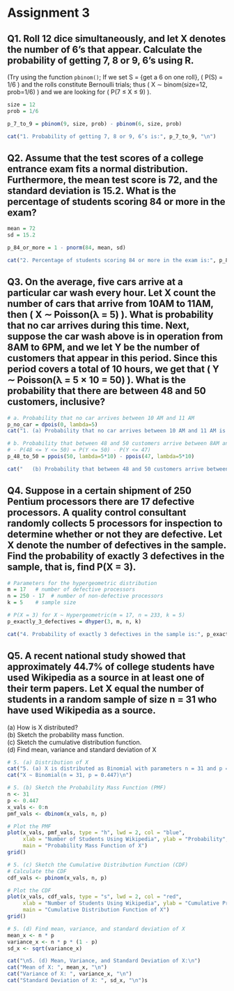 # Assignment 3

## Q1. Roll 12 dice simultaneously, and let X denotes the number of 6’s that appear. Calculate the probability of getting 7, 8 or 9, 6’s using R.
(Try using the function `pbinom()`; If we set S = {get a 6 on one roll}, \( P(S) = 1/6 \) and the rolls constitute Bernoulli trials; thus \( X ∼ binom(size=12, prob=1/6) \) and we are looking for \( P(7 ≤ X ≤ 9) \).
  ```R
  size = 12
  prob = 1/6

  p_7_to_9 = pbinom(9, size, prob) - pbinom(6, size, prob)

  cat("1. Probability of getting 7, 8 or 9, 6’s is:", p_7_to_9, "\n")
  ```

## Q2. Assume that the test scores of a college entrance exam fits a normal distribution. Furthermore, the mean test score is 72, and the standard deviation is 15.2. What is the percentage of students scoring 84 or more in the exam?
  ```R
  mean = 72
  sd = 15.2

  p_84_or_more = 1 - pnorm(84, mean, sd)

  cat("2. Percentage of students scoring 84 or more in the exam is:", p_84_or_more * 100, "%\n")
  ```

## Q3. On the average, five cars arrive at a particular car wash every hour. Let X count the number of cars that arrive from 10AM to 11AM, then \( X ∼ Poisson(λ = 5) \). What is probability that no car arrives during this time. Next, suppose the car wash above is in operation from 8AM to 6PM, and we let Y be the number of customers that appear in this period. Since this period covers a total of 10 hours, we get that \( Y ∼ Poisson(λ = 5 × 10 = 50) \). What is the probability that there are between 48 and 50 customers, inclusive?
  ```R
  # a. Probability that no car arrives between 10 AM and 11 AM
  p_no_car = dpois(0, lambda=5)
  cat("1. (a) Probability that no car arrives between 10 AM and 11 AM is: ", p_no_car, "\n")

  # b. Probability that between 48 and 50 customers arrive between 8AM and 6PM (10 hours)
  # - P(48 <= Y <= 50) = P(Y <= 50) - P(Y <= 47)
  p_48_to_50 = ppois(50, lambda=5*10) - ppois(47, lambda=5*10)

  cat("   (b) Probability that between 48 and 50 customers arrive between 8AM and 6PM is:", p_48_to_50, "\n")
  ```

## Q4. Suppose in a certain shipment of 250 Pentium processors there are 17 defective processors. A quality control consultant randomly collects 5 processors for inspection to determine whether or not they are defective. Let X denote the number of defectives in the sample. Find the probability of exactly 3 defectives in the sample, that is, find P(X = 3).
  ```R
  # Parameters for the hypergeometric distribution
  m = 17   # number of defective processors
  n = 250 - 17  # number of non-defective processors
  k = 5    # sample size

  # P(X = 3) for X ~ Hypergeometric(m = 17, n = 233, k = 5)
  p_exactly_3_defectives = dhyper(3, m, n, k)

  cat("4. Probability of exactly 3 defectives in the sample is:", p_exactly_3_defectives, "\n")
  ```

## Q5. A recent national study showed that approximately 44.7% of college students have used Wikipedia as a source in at least one of their term papers. Let X equal the number of students in a random sample of size n = 31 who have used Wikipedia as a source.
(a) How is X distributed?<br>
(b) Sketch the probability mass function.<br>
(c​) Sketch the cumulative distribution function.<br>
(d) Find mean, variance and standard deviation of X
  ```R
  # 5. (a) Distribution of X
  cat("5. (a) X is distributed as Binomial with parameters n = 31 and p = 0.447:\n")
  cat("X ~ Binomial(n = 31, p = 0.447)\n")

  # 5. (b) Sketch the Probability Mass Function (PMF)
  n <- 31
  p <- 0.447
  x_vals <- 0:n
  pmf_vals <- dbinom(x_vals, n, p)

  # Plot the PMF
  plot(x_vals, pmf_vals, type = "h", lwd = 2, col = "blue",
       xlab = "Number of Students Using Wikipedia", ylab = "Probability",
       main = "Probability Mass Function of X")
  grid()

  # 5. (c) Sketch the Cumulative Distribution Function (CDF)
  # Calculate the CDF
  cdf_vals <- pbinom(x_vals, n, p)

  # Plot the CDF
  plot(x_vals, cdf_vals, type = "s", lwd = 2, col = "red",
       xlab = "Number of Students Using Wikipedia", ylab = "Cumulative Probability",
       main = "Cumulative Distribution Function of X")
  grid()

  # 5. (d) Find mean, variance, and standard deviation of X
  mean_x <- n * p
  variance_x <- n * p * (1 - p)
  sd_x <- sqrt(variance_x)

  cat("\n5. (d) Mean, Variance, and Standard Deviation of X:\n")
  cat("Mean of X: ", mean_x, "\n")
  cat("Variance of X: ", variance_x, "\n")
  cat("Standard Deviation of X: ", sd_x, "\n")s
  ```
